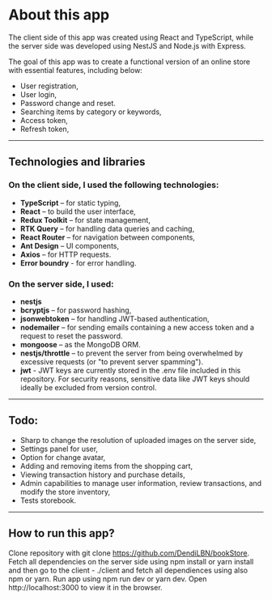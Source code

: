 # About this app

The client side of this app was created using React and TypeScript, while the server side was developed using NestJS and Node.js with Express.

The goal of this app was to create a functional version of an online store with essential features, including below:

- User registration, 
- User login,
- Password change and reset.
- Searching items by category or keywords,
- Access token,
- Refresh token,

---

## Technologies and libraries

### On the client side, I used the following technologies:

- **TypeScript** – for static typing,
- **React** – to build the user interface,
- **Redux Toolkit** – for state management,
- **RTK Query** – for handling data queries and caching,
- **React Router** – for navigation between components,
- **Ant Design** – UI components,
- **Axios** – for HTTP requests.
- **Error boundry** - for error handling.

### On the server side, I used:

- **nestjs** 
- **bcryptjs** – for password hashing,
- **jsonwebtoken** – for handling JWT-based authentication,
- **nodemailer** – for sending emails containing a new access token and a request to reset the password.
- **mongoose** – as the MongoDB ORM.
- **nestjs/throttle** – to prevent the server from being overwhelmed by excessive requests (or "to prevent server spamming").
- **jwt** - JWT keys are currently stored in the .env file included in this repository. For security reasons, sensitive data like JWT keys should ideally be excluded from version control. 
---
## Todo: 
- Sharp to change the resolution of uploaded images on the server side,
- Settings panel for user,
- Option for change avatar,
- Adding and removing items from the shopping cart, 
- Viewing transaction history and purchase details,
- Admin capabilities to manage user information, review transactions, and modify the store inventory,  
- Tests storebook.
---

## How to run this app?


Clone repository with git clone https://github.com/DendiLBN/bookStore.
Fetch all dependencies on the server side using npm install or yarn install and then go to the client - ./client and fetch all dependiences using also npm or yarn.
Run app using npm run dev or yarn dev.
Open http://localhost:3000 to view it in the browser.
